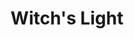 ---
layout: gamepage
lang: "en"
title: "Witch's Light"

game: "The Game"
game-description: "🐀 Turn into a <b>rat</b> in the <b>moonlight</b><br>
🐀 <b>Kill the guards</b><br>
🐀 Keep your <b>health</b> under control<br>
🔮 Turn into a <b>witch</b> in the <b>torch light</b><br>
🔮 <b>Hide from the guards</b><br>
🩸 Your <b>health</b> determines your <b>bleeding</b><br>
🩸 Escape the prison!<br>"

development: "The Development"
development-description: "<p>🌙 Inspired by a visit at the <a href='https://www.torturemuseum.be/' target='_blank'>Torture Museum of Brugge</a><br>
🌙 Inspired by the very foggy period<br>
🌙 Inspired by <b><i>'A Plague Tale'</i></b> and <b><i>'Inside'</i></b><br><br>
🌙​​ Started from figuring out the mechanics<br>
🌙​​ Prototyped the mechanics<br>
🌙​​ Designed the level layout<br>
🌙 Thought process: <a href='https://miro.com/app/board/uXjVP9cmhgU=/' target='_blank'>miro board</a><br>
🌙 <a href='https://www.youtube.com/watch?v=5fj6BLLCpEM' target='_blank'>Evolution and prototypes video</a></p>"

cover_image: "/assets/WitchsLight/witchslight_cover.png"
background_image: "/assets/WitchsLight/witchslight_background.png"
background_color: "#615aed"

lang_links:
  it: "/it/projects/witchslight.html"
  en: "/en/projects/witchslight.html"

title-font: "/assets/WitchsLight/Rakkas-Regular.ttf"
text-font: "/assets/WitchsLight/Spectral-Regular.ttf"
game-color: "#4B3B14"
title-color: "#4B3B14"
text-color: "#544E4B"
button1-color: "#867654"
button2-color: "#6B6461"
text1-color: "#A78E8A"
text2-color: "#DECBAF"

gamePage: "https://ary-and-navy.itch.io/witchs-light"
download: "Download exe"
visitSite: "Open on Itch.io!"

gameName: "witchslight"

type1: 'video'
img1: "https://www.youtube.com/embed/Zn2ZCr3ecR4"
img2: "/assets/WitchsLight/img2.png"
img3: "/assets/WitchsLight/img3.gif"
img4: "/assets/WitchsLight/img4.png"
img5: "/assets/WitchsLight/img1.gif"

top1: "40"
left1: "310"
transform1: "6"

top2: "180"
left2: "80"
transform2: "2"

top3: "330"
left3: "290"
transform3: "-5"

top4: "500"
left4: "100"
transform4: "5"

top5: "100"
left5: "310"
transform5: "6"
---
